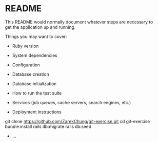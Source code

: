 # README

This README would normally document whatever steps are necessary to get the
application up and running.

Things you may want to cover:

* Ruby version

* System dependencies

* Configuration

* Database creation

* Database initialization

* How to run the test suite

* Services (job queues, cache servers, search engines, etc.)

* Deployment instructions

git clone https://github.com/ZarekChung/git-exercise.git
cd git-exercise
bundle install
rails db:migrate
rails db:seed
* ...
